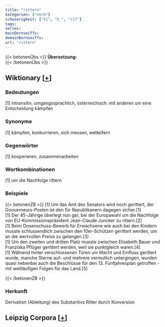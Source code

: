 ```yaml
---
title: "rittern"
kategorien: ["Verb"]
schwierigkeit: ["k1", "h_", "r17"]
tags:
series:
mainDornseiffs:
domainDornseiffs:
url: "rittern"
---
```


{{< betonenÜbs >}}
**Übersetzung:**  
{{< /betonenÜbs >}}

## Wiktionary [[+](https://de.wiktionary.org/wiki/rittern)]

### Bedeutungen
[1] intransitiv, umgangssprachlich, österreichisch: mit anderen um eine Entscheidung kämpfen  

### Synonyme
[1] kämpfen, konkurrieren, sich messen, wetteifern  

### Gegenwörter
[1] kooperieren, zusammenarbeiten  

### Wortkombinationen
[1] um die Nachfolge rittern  

### Beispiele
{{< betonenZB >}}
[1] Um das Amt des Senators wird noch gerittert, der Gouverneurs-Posten ist den für Republikanern dagegen sicher.[1]  
[1] Der 45-Jährige überlegt nun gar, bei der Europawahl um die Nachfolge von EU-Kommissionspräsident Jean-Claude Juncker zu rittern.[2]  
[1] Beim Dosenschuss-Bewerb für Erwachsene wie auch bei den Kindern musste schlussendlich zwischen den 10er-Schützen gerittert werden, um an die wertvollen Preise zu gelangen.[3]  
[1] Um den zweiten und dritten Platz musste zwischen Elisabeth Bauer und Franziska Pflüger gerittert werden, weil sie punktgleich waren.[4]  
[1] Während hinter verschlossenen Türen um Macht und Einfluss gerittert wurde, manche Sterne auf- und mehrere vermutlich untergingen, wurden quasi nebenbei auch die Beschlüsse für den 13. Fünfjahresplan getroffen - mit weitläufigen Folgen für das Land.[5]  

{{< /betonenZB >}}
### Herkunft
Derivation (Ableitung) des Substantivs Ritter durch Konversion  


## Leipzig Corpora [[+](https://corpora.uni-leipzig.de/en/res?word=rittern&corpusId=deu_newscrawl-public_2018)]

